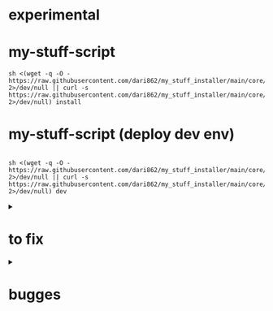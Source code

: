 # experimental

# my-stuff-script

```
sh <(wget -q -O - https://raw.githubusercontent.com/dari862/my_stuff_installer/main/core/installer.sh 2>/dev/null || curl -s https://raw.githubusercontent.com/dari862/my_stuff_installer/main/core/installer.sh 2>/dev/null) install
```

# my-stuff-script (deploy dev env)

```

sh <(wget -q -O - https://raw.githubusercontent.com/dari862/my_stuff_installer/main/core/installer.sh 2>/dev/null || curl -s https://raw.githubusercontent.com/dari862/my_stuff_installer/main/core/installer.sh 2>/dev/null) dev
```

<details>
	<summary><h1>to fix</h1></summary>
	
		# exisitng terminator
		<window.Window object at 0x7fcaf812cc80 (terminatorlib+window+Window at 0x2b92280)> is not in registered window list
		
		# unknown
		thunar-volman: Unsupported USB device type "usb".
		thunar-volman: Unsupported USB device type "usbhid".
		
</details>

<details>	
	<summary><h1>bugges</h1></summary>

		# plank
		[CRITICAL 14:38:22.855476] [Wnck] wnck_set_client_type: changing the client type is not supported.
		[WARN 14:38:23.672428] [Preferences:192] '/usr/share/plank/themes/Default/dock.theme' is read-only!
		[WARN 14:38:24.064730] Creating surface took WAY TOO LONG (41ms), enabled downscaling for this cache!
		[WARN 14:41:46.438192] Failed to fetch xid: GDBus.Error:org.freedesktop.DBus.Error.UnknownMethod: Object does not exist at path “/org/ayatana/bamf/window/62914852”
		[WARN 14:41:46.472304] Failed to fetch type: GDBus.Error:org.freedesktop.DBus.Error.UnknownMethod: Object does not exist at path “/org/ayatana/bamf/window/62914852”
		[WARN 14:41:46.508960] Failed to fetch monitor: GDBus.Error:org.freedesktop.DBus.Error.UnknownMethod: Object does not exist at path “/org/ayatana/bamf/window/62914852”
		[WARN 14:41:46.550823] Failed to fetch maximized state: GDBus.Error:org.freedesktop.DBus.Error.UnknownMethod: Object does not exist at path “/org/ayatana/bamf/window/62914852”
		[WARN 14:41:46.581311] Failed to fetch xid: GDBus.Error:org.freedesktop.DBus.Error.UnknownMethod: Object does not exist at path “/org/ayatana/bamf/window/62914852”
		[WARN 14:41:46.612146] Failed to fetch xid: GDBus.Error:org.freedesktop.DBus.Error.UnknownMethod: Object does not exist at path “/org/ayatana/bamf/window/62914852”
		[WARN 14:41:46.642666] Failed to fetch xid: GDBus.Error:org.freedesktop.DBus.Error.UnknownMethod: Object does not exist at path “/org/ayatana/bamf/window/62914852”
		[WARN 16:14:51.494623] Failed to fetch xid: GDBus.Error:org.freedesktop.DBus.Error.UnknownMethod: Object does not exist at path “/org/ayatana/bamf/window/62914852”
		[WARN 16:14:51.525799] Failed to fetch type: GDBus.Error:org.freedesktop.DBus.Error.UnknownMethod: Object does not exist at path “/org/ayatana/bamf/window/62914852”
		[WARN 16:14:51.561358] Failed to fetch monitor: GDBus.Error:org.freedesktop.DBus.Error.UnknownMethod: Object does not exist at path “/org/ayatana/bamf/window/62914852”
		[WARN 16:14:51.603246] Failed to fetch maximized state: GDBus.Error:org.freedesktop.DBus.Error.UnknownMethod: Object does not exist at path “/org/ayatana/bamf/window/62914852”
		[WARN 16:14:51.633729] Failed to fetch xid: GDBus.Error:org.freedesktop.DBus.Error.UnknownMethod: Object does not exist at path “/org/ayatana/bamf/window/62914852”
		[WARN 16:14:51.664108] Failed to fetch xid: GDBus.Error:org.freedesktop.DBus.Error.UnknownMethod: Object does not exist at path “/org/ayatana/bamf/window/62914852”
		[WARN 16:14:51.694406] Failed to fetch xid: GDBus.Error:org.freedesktop.DBus.Error.UnknownMethod: Object does not exist at path “/org/ayatana/bamf/window/62914852”
		[WARN 20:46:07.717666] Failed to fetch xid: GDBus.Error:org.freedesktop.DBus.Error.UnknownMethod: Object does not exist at path “/org/ayatana/bamf/window/62914852”
		[WARN 20:46:07.750609] Failed to fetch type: GDBus.Error:org.freedesktop.DBus.Error.UnknownMethod: Object does not exist at path “/org/ayatana/bamf/window/62914852”
		[WARN 20:46:07.786699] Failed to fetch monitor: GDBus.Error:org.freedesktop.DBus.Error.UnknownMethod: Object does not exist at path “/org/ayatana/bamf/window/62914852”
		[WARN 20:46:07.830850] Failed to fetch maximized state: GDBus.Error:org.freedesktop.DBus.Error.UnknownMethod: Object does not exist at path “/org/ayatana/bamf/window/62914852”
		[WARN 20:46:07.877043] Failed to fetch xid: GDBus.Error:org.freedesktop.DBus.Error.UnknownMethod: Object does not exist at path “/org/ayatana/bamf/window/62914852”
		[WARN 20:46:07.909080] Failed to fetch xid: GDBus.Error:org.freedesktop.DBus.Error.UnknownMethod: Object does not exist at path “/org/ayatana/bamf/window/62914852”
		[WARN 20:46:07.939848] Failed to fetch xid: GDBus.Error:org.freedesktop.DBus.Error.UnknownMethod: Object does not exist at path “/org/ayatana/bamf/window/62914852”

</details>
